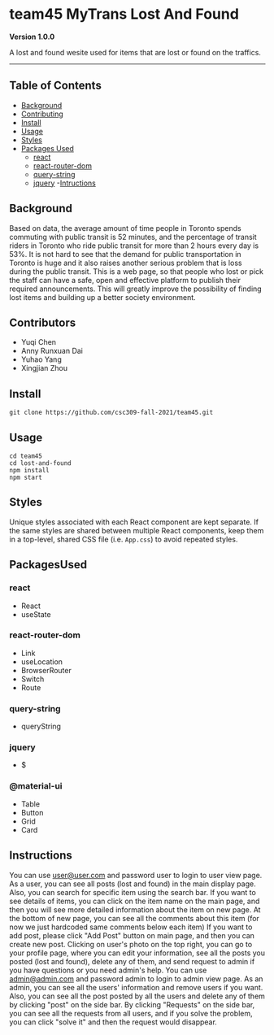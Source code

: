 # team45 MyTrans Lost And Found
 
 **Version 1.0.0**

A lost and found wesite used for items that are lost or found on the traffics.

---

## Table of Contents

- [Background](#background)
- [Contributing](#contributors)
- [Install](#install)
- [Usage](#usage)
- [Styles](#styles)
- [Packages Used](#packagesused)
    - [react](#react)
    - [react-router-dom](#react-router-dom)
    - [query-string](#query-string)
    - [jquery](#jquery)
-[Intructions](#instructions)


## Background

Based on data, the average amount of time people in Toronto spends commuting with public
transit is 52 minutes, and the percentage of transit riders in Toronto who ride public transit for more than 2 hours
every day is 53%. It is not hard to see that the demand for public transportation in Toronto is huge and
it also raises another serious problem that is loss during the public transit.
This is a web page, so that people who lost or pick the staff can have a safe, open and effective platform to publish 
their required announcements. This will greatly improve the possibility of finding lost items and building up a 
better society environment.



## Contributors

- Yuqi Chen 
- Anny Runxuan Dai
- Yuhao Yang
- Xingjian Zhou

## Install
```
git clone https://github.com/csc309-fall-2021/team45.git
```

## Usage
```
cd team45
cd lost-and-found
npm install
npm start
```

## Styles

Unique styles associated with each React component are kept separate. If the same styles are shared between multiple React components, keep them in a top-level, shared CSS file (i.e. `App.css`) to avoid repeated styles.

## PackagesUsed

### react
- React
- useState
### react-router-dom
- Link
- useLocation
- BrowserRouter
- Switch
- Route
### query-string
- queryString
### jquery
- $
### @material-ui
- Table
- Button
- Grid
- Card

## Instructions

You can use user@user.com and password user to login to user view page.
As a user, you can see all posts (lost and found) in the main display page. Also, you can search for specific item using the search bar. If you want to see details of items, you can click on the item name on the main page, and then you will see more detailed information about the item on new page. At the bottom of new page, you can see all the comments about this item (for now we just hardcoded same comments below each item)
If you want to add post, please click "Add Post" button on main page, and then you can create new post. 
Clicking on user's photo on the top right, you can go to your profile page, where you can edit your information, see all the posts you posted (lost and found), delete any of them, and send request to admin if you have questions or you need admin's help. 
You can use admin@admin.com and password admin to login to admin view page.
As an admin, you can see all the users' information and remove users if you want. Also, you can see all the post posted by all the users and delete any of them by clicking "post" on the side bar. By clicking "Requests" on the side bar, you can see all the requests from all users, and if you solve the problem, you can click "solve it" and then the request would disappear.

